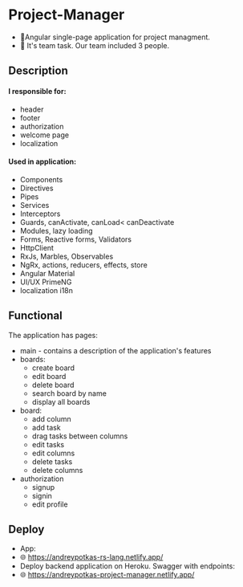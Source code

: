 
# Project-Manager

- :pencil:Angular single-page application for project managment.
- :two_men_holding_hands: It's team task. Our team included 3 people.

## Description
#### I responsible for:
  - header
  - footer
  - authorization
  - welcome page
  - localization
#### Used in application:
  - Components
  - Directives
  - Pipes
  - Services
  - Interceptors
  - Guards, canActivate, canLoad< canDeactivate
  - Modules, lazy loading
  - Forms, Reactive forms, Validators
  - HttpClient
  - RxJs, Marbles, Observables
  - NgRx, actions, reducers, effects, store
  - Angular Material
  - UI/UX PrimeNG
  - localization i18n

## Functional
The application has pages:
- main - contains a description of the application's features
- boards:
  - create board
  - edit board
  - delete board 
  - search board by name
  - display all boards
- board:
  - add column
  - add task
  - drag tasks between columns
  - edit tasks
  - edit columns
  - delete tasks
  - delete columns
- authorization
  - signup
  - signin
  - edit profile

## Deploy
- App:
- :globe_with_meridians: https://andreypotkas-rs-lang.netlify.app/
- Deploy backend application on Heroku. Swagger with endpoints:
- :globe_with_meridians: https://andreypotkas-project-manager.netlify.app/


